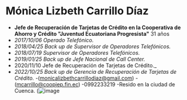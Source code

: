 # Mónica Lizbeth Carrillo Díaz
- **Jefe de Recuperación de Tarjetas de Crédito en la Cooperativa de Ahorro y Crédito "Juventud Ecuatoriana Progresista"**
 31 años
- _2017/10/06 Operado Telefónico._
- _2018/04/25 Back up de Supervisor de Operadores Telefónicos._
- _2018/07/19 Supervisor de Operadores Telefónicos._
- _2019/01/25 Back up de Jefe Nacional de Call Center._
- 2020/11/10 Jefe de Recuperación de Tarjetas de Crédito._
- _2022/10/25 Back up de Gerencia de Recuperación de Tarjetas de Crédito._
-(monicalizbethcarrillodiaz@gmail.com)
-(mcarrillo@coopjep.fin.ec)
-0992233219
-Resido en la ciudad de Cuenca.
(![image](https://github.com/MonicaCarrilloD/utpl-nd-isdCarrilloDiazMonicaLiz/assets/136252595/8c8df2a5-b0a2-4657-b313-f477c94ae784)
